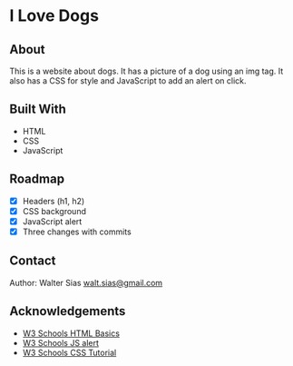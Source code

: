 # I Love Dogs

## About

This is a website about dogs. It has a picture of a dog using an img tag. It also has a CSS for style and JavaScript to add an alert on click.

## Built With

* HTML
* CSS
* JavaScript

## Roadmap

- [x] Headers (h1, h2)
- [x] CSS background
- [x] JavaScript alert
- [x] Three changes with commits

## Contact

Author: Walter Sias walt.sias@gmail.com

## Acknowledgements

* [W3 Schools HTML Basics](https://www.w3schools.com/html/html_basic.asp)
* [W3 Schools JS alert](https://www.w3schools.com/jsref/met_win_alert.asp)
* [W3 Schools CSS Tutorial](https://www.w3schools.com/css/default.asp)